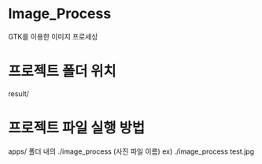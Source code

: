 # Image_Process

GTK를 이용한 이미지 프로세싱

# 프로젝트 폴더 위치

result/

# 프로젝트 파일 실행 방법

apps/ 폴더 내의 ./image_process (사진 파일 이름)
ex) ./image_process test.jpg
